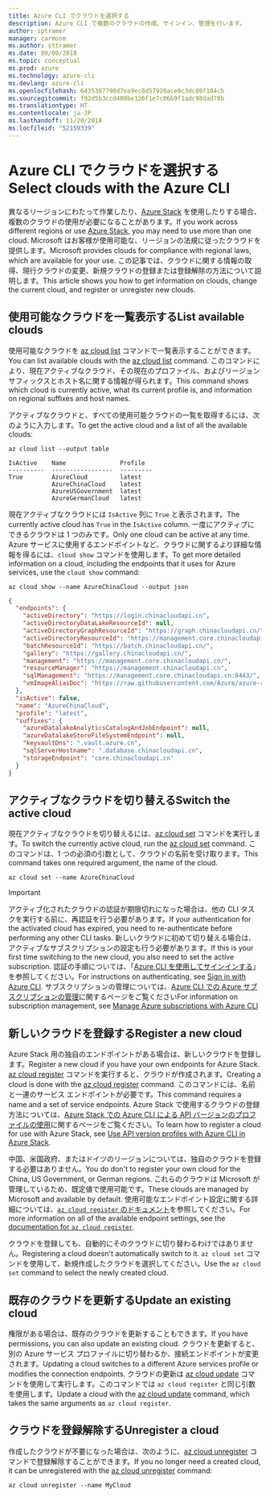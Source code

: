 ```yaml
---
title: Azure CLI でクラウドを選択する
description: Azure CLI で複数のクラウドの作成、サインイン、管理を行います。
author: sptramer
manager: carmonm
ms.author: sttramer
ms.date: 09/09/2018
ms.topic: conceptual
ms.prod: azure
ms.technology: azure-cli
ms.devlang: azure-cli
ms.openlocfilehash: 6435387798d7ea9ec8d57920ace0c3dc80f104cb
ms.sourcegitcommit: f92d5b3ccd409be126f1e7c06b9f1adc98dad78b
ms.translationtype: HT
ms.contentlocale: ja-JP
ms.lasthandoff: 11/20/2018
ms.locfileid: "52159339"
---
```

# <a name="select-clouds-with-the-azure-cli"></a><span data-ttu-id="d3976-103">Azure CLI でクラウドを選択する</span><span class="sxs-lookup"><span data-stu-id="d3976-103">Select clouds with the Azure CLI</span></span> 

<span data-ttu-id="d3976-104">異なるリージョンにわたって作業したり、[Azure Stack](https://docs.microsoft.com/azure/azure-stack/user/) を使用したりする場合、複数のクラウドの使用が必要になることがあります。</span><span class="sxs-lookup"><span data-stu-id="d3976-104">If you work across different regions or use [Azure Stack](https://docs.microsoft.com/azure/azure-stack/user/), you may need to use more than one cloud.</span></span> <span data-ttu-id="d3976-105">Microsoft はお客様が使用可能な、リージョンの法規に従ったクラウドを提供します。</span><span class="sxs-lookup"><span data-stu-id="d3976-105">Microsoft provides clouds for compliance with regional laws, which are available for your use.</span></span> <span data-ttu-id="d3976-106">この記事では、クラウドに関する情報の取得、現行クラウドの変更、新規クラウドの登録または登録解除の方法について説明します。</span><span class="sxs-lookup"><span data-stu-id="d3976-106">This article shows you how to get information on clouds, change the current cloud, and register or unregister new clouds.</span></span>

## <a name="list-available-clouds"></a><span data-ttu-id="d3976-107">使用可能なクラウドを一覧表示する</span><span class="sxs-lookup"><span data-stu-id="d3976-107">List available clouds</span></span>

<span data-ttu-id="d3976-108">使用可能なクラウドを [az cloud list](/cli/azure/cloud#az-cloud-list) コマンドで一覧表示することができます。</span><span class="sxs-lookup"><span data-stu-id="d3976-108">You can list available clouds with the [az cloud list](/cli/azure/cloud#az-cloud-list) command.</span></span> <span data-ttu-id="d3976-109">このコマンドにより、現在アクティブなクラウド、その現在のプロファイル、およびリージョン サフィックスとホスト名に関する情報が得られます。</span><span class="sxs-lookup"><span data-stu-id="d3976-109">This command shows which cloud is currently active, what its current profile is, and information on regional suffixes and host names.</span></span>

<span data-ttu-id="d3976-110">アクティブなクラウドと、すべての使用可能クラウドの一覧を取得するには、次のように入力します。</span><span class="sxs-lookup"><span data-stu-id="d3976-110">To get the active cloud and a list of all the available clouds:</span></span>

```azurecli-interactive
az cloud list --output table
```

```output
IsActive    Name               Profile
----------  -----------------  ---------
True        AzureCloud         latest
            AzureChinaCloud    latest
            AzureUSGovernment  latest
            AzureGermanCloud   latest
```

<span data-ttu-id="d3976-111">現在アクティブなクラウドには `IsActive` 列に `True` と表示されます。</span><span class="sxs-lookup"><span data-stu-id="d3976-111">The currently active cloud has `True` in the `IsActive` column.</span></span> <span data-ttu-id="d3976-112">一度にアクティブにできるクラウドは 1 つのみです。</span><span class="sxs-lookup"><span data-stu-id="d3976-112">Only one cloud can be active at any time.</span></span> <span data-ttu-id="d3976-113">Azure サービスに使用するエンドポイントなど、クラウドに関するより詳細な情報を得るには、`cloud show` コマンドを使用します。</span><span class="sxs-lookup"><span data-stu-id="d3976-113">To get more detailed information on a cloud, including the endpoints that it uses for Azure services, use the `cloud show` command:</span></span>

```azurecli-interactive
az cloud show --name AzureChinaCloud --output json
```

```json
{
  "endpoints": {
    "activeDirectory": "https://login.chinacloudapi.cn",
    "activeDirectoryDataLakeResourceId": null,
    "activeDirectoryGraphResourceId": "https://graph.chinacloudapi.cn/",
    "activeDirectoryResourceId": "https://management.core.chinacloudapi.cn/",
    "batchResourceId": "https://batch.chinacloudapi.cn/",
    "gallery": "https://gallery.chinacloudapi.cn/",
    "management": "https://management.core.chinacloudapi.cn/",
    "resourceManager": "https://management.chinacloudapi.cn",
    "sqlManagement": "https://management.core.chinacloudapi.cn:8443/",
    "vmImageAliasDoc": "https://raw.githubusercontent.com/Azure/azure-rest-api-specs/master/arm-compute/quickstart-templates/aliases.json"
  },
  "isActive": false,
  "name": "AzureChinaCloud",
  "profile": "latest",
  "suffixes": {
    "azureDatalakeAnalyticsCatalogAndJobEndpoint": null,
    "azureDatalakeStoreFileSystemEndpoint": null,
    "keyvaultDns": ".vault.azure.cn",
    "sqlServerHostname": ".database.chinacloudapi.cn",
    "storageEndpoint": "core.chinacloudapi.cn"
  }
}
```

## <a name="switch-the-active-cloud"></a><span data-ttu-id="d3976-114">アクティブなクラウドを切り替える</span><span class="sxs-lookup"><span data-stu-id="d3976-114">Switch the active cloud</span></span>

<span data-ttu-id="d3976-115">現在アクティブなクラウドを切り替えるには、[az cloud set](/cli/azure/cloud#az-cloud-set) コマンドを実行します。</span><span class="sxs-lookup"><span data-stu-id="d3976-115">To switch the currently active cloud, run the [az cloud set](/cli/azure/cloud#az-cloud-set) command.</span></span> <span data-ttu-id="d3976-116">このコマンドは、1 つの必須の引数として、クラウドの名前を受け取ります。</span><span class="sxs-lookup"><span data-stu-id="d3976-116">This command takes one required argument, the name of the cloud.</span></span>

```azurecli-interactive
az cloud set --name AzureChinaCloud
```

> [!IMPORTANT]
> <span data-ttu-id="d3976-117">アクティブ化されたクラウドの認証が期限切れになった場合は、他の CLI タスクを実行する前に、再認証を行う必要があります。</span><span class="sxs-lookup"><span data-stu-id="d3976-117">If your authentication for the activated cloud has expired, you need to re-authenticate before performing any other CLI tasks.</span></span> <span data-ttu-id="d3976-118">新しいクラウドに初めて切り替える場合は、アクティブなサブスクリプションの設定も行う必要があります。</span><span class="sxs-lookup"><span data-stu-id="d3976-118">If this is your first time switching to the new cloud, you also need to set the active subscription.</span></span>
> <span data-ttu-id="d3976-119">認証の手順については、「[Azure CLI を使用してサインインする](authenticate-azure-cli.md)」を参照してください。</span><span class="sxs-lookup"><span data-stu-id="d3976-119">For instructions on authenticating, see [Sign in with Azure CLI](authenticate-azure-cli.md).</span></span> <span data-ttu-id="d3976-120">サブスクリプションの管理については、[Azure CLI での Azure サブスクリプションの管理](manage-azure-subscriptions-azure-cli.md)に関するページをご覧ください</span><span class="sxs-lookup"><span data-stu-id="d3976-120">For information on subscription management, see [Manage Azure subscriptions with Azure CLI](manage-azure-subscriptions-azure-cli.md)</span></span>

## <a name="register-a-new-cloud"></a><span data-ttu-id="d3976-121">新しいクラウドを登録する</span><span class="sxs-lookup"><span data-stu-id="d3976-121">Register a new cloud</span></span>

<span data-ttu-id="d3976-122">Azure Stack 用の独自のエンドポイントがある場合は、新しいクラウドを登録します。</span><span class="sxs-lookup"><span data-stu-id="d3976-122">Register a new cloud if you have your own endpoints for Azure Stack.</span></span> <span data-ttu-id="d3976-123">[az cloud register](/cli/azure/cloud#az-cloud-register) コマンドを実行すると、クラウドが作成されます。</span><span class="sxs-lookup"><span data-stu-id="d3976-123">Creating a cloud is done with the [az cloud register](/cli/azure/cloud#az-cloud-register) command.</span></span> <span data-ttu-id="d3976-124">このコマンドには、名前と一連のサービス エンドポイントが必要です。</span><span class="sxs-lookup"><span data-stu-id="d3976-124">This command requires a name and a set of service endpoints.</span></span> <span data-ttu-id="d3976-125">Azure Stack で使用するクラウドの登録方法については、[Azure Stack での Azure CLI による API バージョンのプロファイルの使用](/azure/azure-stack/user/azure-stack-version-profiles-azurecli2#connect-to-azure-stack)に関するページをご覧ください。</span><span class="sxs-lookup"><span data-stu-id="d3976-125">To learn how to register a cloud for use with Azure Stack, see [Use API version profiles with Azure CLI in Azure Stack](/azure/azure-stack/user/azure-stack-version-profiles-azurecli2#connect-to-azure-stack).</span></span>

<span data-ttu-id="d3976-126">中国、米国政府、またはドイツのリージョンについては、独自のクラウドを登録する必要はありません。</span><span class="sxs-lookup"><span data-stu-id="d3976-126">You do don't to register your own cloud for the China, US Government, or German regions.</span></span> <span data-ttu-id="d3976-127">これらのクラウドは Microsoft が管理しているため、既定値で使用可能です。</span><span class="sxs-lookup"><span data-stu-id="d3976-127">These clouds are managed by Microsoft and available by default.</span></span>  <span data-ttu-id="d3976-128">使用可能なエンドポイント設定に関する詳細については、[`az cloud register` のドキュメント](/cli/azure/cloud#az-cloud-register)を参照してください。</span><span class="sxs-lookup"><span data-stu-id="d3976-128">For more information on all of the available endpoint settings, see the [documentation for `az cloud register`](/cli/azure/cloud#az-cloud-register).</span></span>

<span data-ttu-id="d3976-129">クラウドを登録しても、自動的にそのクラウドに切り替わるわけではありません。</span><span class="sxs-lookup"><span data-stu-id="d3976-129">Registering a cloud doesn't automatically switch to it.</span></span> <span data-ttu-id="d3976-130">`az cloud set` コマンドを使用して、新規作成したクラウドを選択してください。</span><span class="sxs-lookup"><span data-stu-id="d3976-130">Use the `az cloud set` command to select the newly created cloud.</span></span>

## <a name="update-an-existing-cloud"></a><span data-ttu-id="d3976-131">既存のクラウドを更新する</span><span class="sxs-lookup"><span data-stu-id="d3976-131">Update an existing cloud</span></span>

<span data-ttu-id="d3976-132">権限がある場合は、既存のクラウドを更新することもできます。</span><span class="sxs-lookup"><span data-stu-id="d3976-132">If you have permissions, you can also update an existing cloud.</span></span> <span data-ttu-id="d3976-133">クラウドを更新すると、別の Azure サービス プロファイルに切り替わるか、接続エンドポイントが変更されます。</span><span class="sxs-lookup"><span data-stu-id="d3976-133">Updating a cloud switches to a different Azure services profile or modifies the connection endpoints.</span></span>
<span data-ttu-id="d3976-134">クラウドの更新は [az cloud update](/cli/azure/cloud#az-cloud-update) コマンドを使用して実行します。このコマンドでは `az cloud register` と同じ引数を使用します。</span><span class="sxs-lookup"><span data-stu-id="d3976-134">Update a cloud with the [az cloud update](/cli/azure/cloud#az-cloud-update) command, which takes the same arguments as `az cloud register`.</span></span>

## <a name="unregister-a-cloud"></a><span data-ttu-id="d3976-135">クラウドを登録解除する</span><span class="sxs-lookup"><span data-stu-id="d3976-135">Unregister a cloud</span></span>

<span data-ttu-id="d3976-136">作成したクラウドが不要になった場合は、次のように、[az cloud unregister](/cli/azure/cloud#az-cloud-unregister) コマンドで登録解除することができます。</span><span class="sxs-lookup"><span data-stu-id="d3976-136">If you no longer need a created cloud, it can be unregistered with the [az cloud unregister](/cli/azure/cloud#az-cloud-unregister) command:</span></span>

```azurecli-interactive
az cloud unregister --name MyCloud
```
